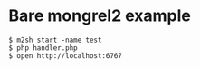 # Bare mongrel2 example

    $ m2sh start -name test
    $ php handler.php
    $ open http://localhost:6767
